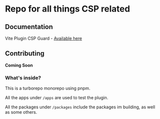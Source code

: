 # Repo for all things CSP related

## Documentation

Vite Plugin CSP Guard - [Available here](https://vite-csp.tsotne.co.uk)

## Contributing

**Coming Soon**

### What's inside?

This is a turborepo monorepo using pnpm.

All the apps under `/apps` are used to test the plugin.

All the packages under `/packages` include the packages im building, as well as some others.
